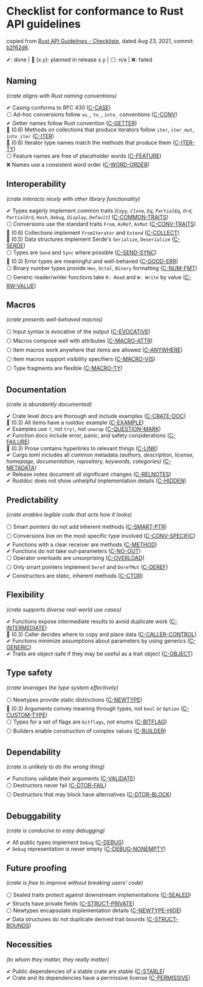 # Checklist for conformance to Rust API guidelines

copied from [Rust API Guidelines - Checkliste](https://github.com/rust-lang/api-guidelines/blob/master/src/checklist.md), dated Aug 23, 2021, commit: [b2f62d6](https://github.com/rust-lang/api-guidelines/blob/master/src/checklist.md).

&#x2714;: done | &#x1F4C5; (x.y): planned in release x.y | &#x26AA;: n/a | &#x274C;: failed

## Naming

*(crate aligns with Rust naming conventions)* <br/>

  &#x2714; Casing conforms to RFC 430 ([C-CASE]) <br/>
  &#x26AA; Ad-hoc conversions follow `as_`, `to_`, `into_` conventions ([C-CONV]) <br/>
  &#x2714; Getter names follow Rust convention ([C-GETTER]) <br/>
  &#x1F4C5; (0.6) Methods on collections that produce iterators follow `iter`, `iter_mut`, `into_iter` ([C-ITER]) <br/>
  &#x1F4C5; (0.6) Iterator type names match the methods that produce them ([C-ITER-TY]) <br/>
  &#x26AA; Feature names are free of placeholder words ([C-FEATURE]) <br/>
  &#x274C; Names use a consistent word order ([C-WORD-ORDER]) <br/>

## Interoperability

*(crate interacts nicely with other library functionality)* <br/>

  &#x2714; Types eagerly implement common traits *(`Copy`, `Clone`, `Eq`, `PartialEq`, `Ord`, `PartialOrd`, `Hash`, `Debug`, `Display`, `Default`)* ([C-COMMON-TRAITS]) <br/>
  &#x26AA; Conversions use the standard traits `From`, `AsRef`, `AsMut` ([C-CONV-TRAITS]) <br/>
  &#x1F4C5; (0.6) Collections implement `FromIterator` and `Extend` ([C-COLLECT]) <br/>
  &#x1F4C5; (0.5) Data structures implement Serde's `Serialize`, `Deserialize` ([C-SERDE]) <br/>
  &#x26AA; Types are `Send` and `Sync` where possible ([C-SEND-SYNC]) <br/>
  &#x1F4C5; (0.3) Error types are meaningful and well-behaved ([C-GOOD-ERR]) <br/>
  &#x26AA; Binary number types provide `Hex`, `Octal`, `Binary` formatting ([C-NUM-FMT]) <br/>
  &#x26AA; Generic reader/writer functions take `R: Read` and `W: Write` by value ([C-RW-VALUE]) <br/>

## Macros

*(crate presents well-behaved macros)* <br/>

  &#x26AA; Input syntax is evocative of the output ([C-EVOCATIVE]) <br/>
  &#x26AA; Macros compose well with attributes ([C-MACRO-ATTR]) <br/>
  &#x26AA; Item macros work anywhere that items are allowed ([C-ANYWHERE]) <br/>
  &#x26AA; Item macros support visibility specifiers ([C-MACRO-VIS]) <br/>
  &#x26AA; Type fragments are flexible ([C-MACRO-TY]) <br/>

## Documentation

*(crate is abundantly documented)* <br/>

  &#x2714; Crate level docs are thorough and include examples ([C-CRATE-DOC]) <br/>
  &#x1F4C5; (0.3) All items have a rustdoc example ([C-EXAMPLE]) <br/>
  &#x2714; Examples use `?`, not `try!`, not `unwrap` ([C-QUESTION-MARK]) <br/>
  &#x2714; Function docs include error, panic, and safety considerations ([C-FAILURE]) <br/>
  &#x1F4C5; (0.3) Prose contains hyperlinks to relevant things ([C-LINK]) <br/>
  &#x2714; Cargo.toml includes all common metadata *(authors, description, license, homepage, documentation, repository, keywords, categories)* ([C-METADATA]) <br/>
  &#x2714; Release notes document all significant changes ([C-RELNOTES]) <br/>
  &#x2714; Rustdoc does not show unhelpful implementation details ([C-HIDDEN]) <br/>

## Predictability

*(crate enables legible code that acts how it looks)* <br/>

  &#x26AA; Smart pointers do not add inherent methods ([C-SMART-PTR]) <br/>
  &#x26AA; Conversions live on the most specific type involved ([C-CONV-SPECIFIC]) <br/>
  &#x2714; Functions with a clear receiver are methods ([C-METHOD]) <br/>
  &#x2714; Functions do not take out-parameters ([C-NO-OUT]) <br/>
  &#x26AA; Operator overloads are unsurprising ([C-OVERLOAD]) <br/>
  &#x26AA; Only smart pointers implement `Deref` and `DerefMut` ([C-DEREF]) <br/>
  &#x2714; Constructors are static, inherent methods ([C-CTOR]) <br/>

## Flexibility

*(crate supports diverse real-world use cases)* <br/>

  &#x2714; Functions expose intermediate results to avoid duplicate work ([C-INTERMEDIATE]) <br/>
  &#x1F4C5; (0.3) Caller decides where to copy and place data ([C-CALLER-CONTROL]) <br/>
  &#x2714; Functions minimize assumptions about parameters by using generics ([C-GENERIC]) <br/>
  &#x2714; Traits are object-safe if they may be useful as a trait object ([C-OBJECT]) <br/>

## Type safety

*(crate leverages the type system effectively)* <br/>

  &#x26AA; Newtypes provide static distinctions ([C-NEWTYPE]) <br/>
  &#x1F4C5; (0.3) Arguments convey meaning through types, not `bool` or `Option` ([C-CUSTOM-TYPE]) <br/>
  &#x26AA; Types for a set of flags are `bitflags`, not enums ([C-BITFLAG]) <br/>
  &#x26AA; Builders enable construction of complex values ([C-BUILDER]) <br/>

## Dependability

*(crate is unlikely to do the wrong thing)* <br/>

  &#x2714; Functions validate their arguments ([C-VALIDATE]) <br/>
  &#x26AA; Destructors never fail ([C-DTOR-FAIL]) <br/>
  &#x26AA; Destructors that may block have alternatives ([C-DTOR-BLOCK]) <br/>

## Debuggability

*(crate is conducive to easy debugging)* <br/>

  &#x2714; All public types implement `Debug` ([C-DEBUG]) <br/>
  &#x2714; `Debug` representation is never empty ([C-DEBUG-NONEMPTY]) <br/>

## Future proofing

*(crate is free to improve without breaking users' code)* <br/>

  &#x26AA; Sealed traits protect against downstream implementations ([C-SEALED]) <br/>
  &#x2714; Structs have private fields ([C-STRUCT-PRIVATE]) <br/>
  &#x26AA; Newtypes encapsulate implementation details ([C-NEWTYPE-HIDE]) <br/>
  &#x2714; Data structures do not duplicate derived trait bounds ([C-STRUCT-BOUNDS]) <br/>

## Necessities

*(to whom they matter, they really matter)* <br/>

  &#x2714; Public dependencies of a stable crate are stable ([C-STABLE]) <br/>
  &#x2714; Crate and its dependencies have a permissive license ([C-PERMISSIVE]) <br/>


[C-CASE]: https://rust-lang.github.io/api-guidelines/naming.html#c-case
[C-CONV]: https://rust-lang.github.io/api-guidelines/naming.html#c-conv
[C-GETTER]: https://rust-lang.github.io/api-guidelines/naming.html#c-getter
[C-ITER]: https://rust-lang.github.io/api-guidelines/naming.html#c-iter
[C-ITER-TY]: https://rust-lang.github.io/api-guidelines/naming.html#c-iter-ty
[C-FEATURE]: https://rust-lang.github.io/api-guidelines/naming.html#c-feature
[C-WORD-ORDER]: https://rust-lang.github.io/api-guidelines/naming.html#c-word-order

[C-COMMON-TRAITS]: https://rust-lang.github.io/api-guidelines/interoperability.html#c-common-traits
[C-CONV-TRAITS]: https://rust-lang.github.io/api-guidelines/interoperability.html#c-conv-traits
[C-COLLECT]: https://rust-lang.github.io/api-guidelines/interoperability.html#c-collect
[C-SERDE]: https://rust-lang.github.io/api-guidelines/interoperability.html#c-serde
[C-SEND-SYNC]: https://rust-lang.github.io/api-guidelines/interoperability.html#c-send-sync
[C-GOOD-ERR]: https://rust-lang.github.io/api-guidelines/interoperability.html#c-good-err
[C-NUM-FMT]: https://rust-lang.github.io/api-guidelines/interoperability.html#c-num-fmt
[C-RW-VALUE]: https://rust-lang.github.io/api-guidelines/interoperability.html#c-rw-value

[C-EVOCATIVE]: https://rust-lang.github.io/api-guidelines/macros.html#c-evocative
[C-MACRO-ATTR]: https://rust-lang.github.io/api-guidelines/macros.html#c-macro-attr
[C-ANYWHERE]: https://rust-lang.github.io/api-guidelines/macros.html#c-anywhere
[C-MACRO-VIS]: https://rust-lang.github.io/api-guidelines/macros.html#c-macro-vis
[C-MACRO-TY]: https://rust-lang.github.io/api-guidelines/macros.html#c-macro-ty

[C-CRATE-DOC]: https://rust-lang.github.io/api-guidelines/documentation.html#c-crate-doc
[C-EXAMPLE]: https://rust-lang.github.io/api-guidelines/documentation.html#c-example
[C-QUESTION-MARK]: https://rust-lang.github.io/api-guidelines/documentation.html#c-question-mark
[C-FAILURE]: https://rust-lang.github.io/api-guidelines/documentation.html#c-failure
[C-LINK]: https://rust-lang.github.io/api-guidelines/documentation.html#c-link
[C-METADATA]: https://rust-lang.github.io/api-guidelines/documentation.html#c-metadata
[C-HTML-ROOT]: https://rust-lang.github.io/api-guidelines/documentation.html#c-html-root
[C-RELNOTES]: https://rust-lang.github.io/api-guidelines/documentation.html#c-relnotes
[C-HIDDEN]: https://rust-lang.github.io/api-guidelines/documentation.html#c-hidden

[C-SMART-PTR]: https://rust-lang.github.io/api-guidelines/predictability.html#c-smart-ptr
[C-CONV-SPECIFIC]: https://rust-lang.github.io/api-guidelines/predictability.html#c-conv-specific
[C-METHOD]: https://rust-lang.github.io/api-guidelines/predictability.html#c-method
[C-NO-OUT]: https://rust-lang.github.io/api-guidelines/predictability.html#c-no-out
[C-OVERLOAD]: https://rust-lang.github.io/api-guidelines/predictability.html#c-overload
[C-DEREF]: https://rust-lang.github.io/api-guidelines/predictability.html#c-deref
[C-CTOR]: https://rust-lang.github.io/api-guidelines/predictability.html#c-ctor

[C-INTERMEDIATE]: https://rust-lang.github.io/api-guidelines/flexibility.html#c-intermediate
[C-CALLER-CONTROL]: https://rust-lang.github.io/api-guidelines/flexibility.html#c-caller-control
[C-GENERIC]: https://rust-lang.github.io/api-guidelines/flexibility.html#c-generic
[C-OBJECT]: https://rust-lang.github.io/api-guidelines/flexibility.html#c-object

[C-NEWTYPE]: https://rust-lang.github.io/api-guidelines/type-safety.html#c-newtype
[C-CUSTOM-TYPE]: https://rust-lang.github.io/api-guidelines/type-safety.html#c-custom-type
[C-BITFLAG]: https://rust-lang.github.io/api-guidelines/type-safety.html#c-bitflag
[C-BUILDER]: https://rust-lang.github.io/api-guidelines/type-safety.html#c-builder

[C-VALIDATE]: https://rust-lang.github.io/api-guidelines/dependability.html#c-validate
[C-DTOR-FAIL]: https://rust-lang.github.io/api-guidelines/dependability.html#c-dtor-fail
[C-DTOR-BLOCK]: https://rust-lang.github.io/api-guidelines/dependability.html#c-dtor-block

[C-DEBUG]: https://rust-lang.github.io/api-guidelines/debuggability.html#c-debug
[C-DEBUG-NONEMPTY]: https://rust-lang.github.io/api-guidelines/debuggability.html#c-debug-nonempty

[C-SEALED]: https://rust-lang.github.io/api-guidelines/future-proofing.html#c-sealed
[C-STRUCT-PRIVATE]: https://rust-lang.github.io/api-guidelines/future-proofing.html#c-struct-private
[C-NEWTYPE-HIDE]: https://rust-lang.github.io/api-guidelines/future-proofing.html#c-newtype-hide
[C-STRUCT-BOUNDS]: https://rust-lang.github.io/api-guidelines/future-proofing.html#c-struct-bounds

[C-STABLE]: https://rust-lang.github.io/api-guidelines/necessities.html#c-stable
[C-PERMISSIVE]: https://rust-lang.github.io/api-guidelines/necessities.html#c-permissive
